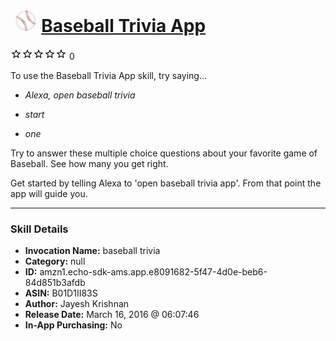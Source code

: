 # &nbsp;<img src="skill_icon" alt="Baseball Trivia App icon" width="36"> [Baseball Trivia App](http://alexa.amazon.com/#skills/amzn1.echo-sdk-ams.app.e8091682-5f47-4d0e-beb6-84d851b3afdb)
![0 stars](../../images/ic_star_border_black_18dp_1x.png)![0 stars](../../images/ic_star_border_black_18dp_1x.png)![0 stars](../../images/ic_star_border_black_18dp_1x.png)![0 stars](../../images/ic_star_border_black_18dp_1x.png)![0 stars](../../images/ic_star_border_black_18dp_1x.png) 0

To use the Baseball Trivia App skill, try saying...

* *Alexa, open baseball trivia*

* *start*

* *one*

Try to answer these multiple choice questions about your favorite game of Baseball. See how many you get right. 

Get started by telling Alexa to 'open baseball trivia app'. From that point the app will guide you.

***

### Skill Details

* **Invocation Name:** baseball trivia
* **Category:** null
* **ID:** amzn1.echo-sdk-ams.app.e8091682-5f47-4d0e-beb6-84d851b3afdb
* **ASIN:** B01D1II83S
* **Author:** Jayesh Krishnan
* **Release Date:** March 16, 2016 @ 06:07:46
* **In-App Purchasing:** No
